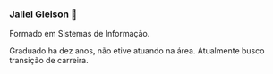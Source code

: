 ### Jaliel Gleison 👋

Formado em Sistemas de Informação.

Graduado ha dez anos, não etive atuando na área. Atualmente busco transição de carreira.
